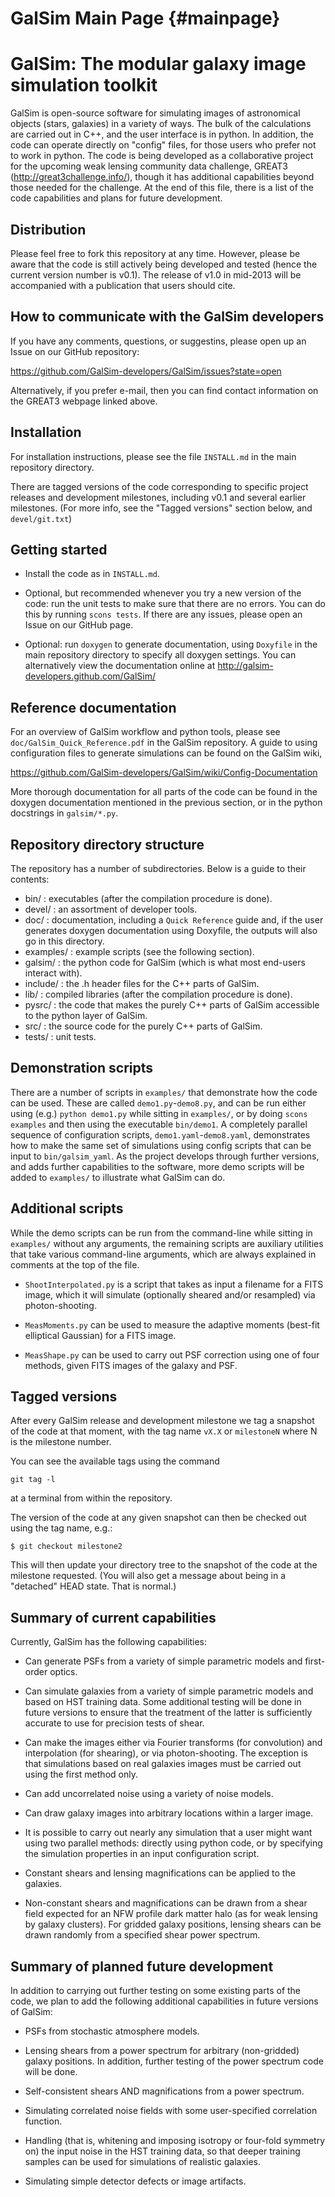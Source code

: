 GalSim Main Page                                              {#mainpage}
================

# GalSim: The modular galaxy image simulation toolkit

GalSim is open-source software for simulating images of astronomical objects
(stars, galaxies) in a variety of ways.  The bulk of the calculations are
carried out in C++, and the user interface is in python.  In addition, the code
can operate directly on "config" files, for those users who prefer not to work
in python.  The code is being developed as a collaborative project for the
upcoming weak lensing community data challenge, GREAT3
(http://great3challenge.info/), though it has additional capabilities beyond
those needed for the challenge.  At the end of this file, there is a list of the
code capabilities and plans for future development.


Distribution
------------

Please feel free to fork this repository at any time.  However, please be aware
that the code is still actively being developed and tested (hence the current
version number is v0.1).  The release of v1.0 in mid-2013 will be accompanied
with a publication that users should cite.


How to communicate with the GalSim developers
---------------------------------------------

If you have any comments, questions, or suggestins, please open up an Issue on
our GitHub repository:

https://github.com/GalSim-developers/GalSim/issues?state=open

Alternatively, if you prefer e-mail, then you can find contact information on
the GREAT3 webpage linked above.


Installation
------------

For installation instructions, please see the file `INSTALL.md` in the main
repository directory. 

There are tagged versions of the code corresponding to specific project releases
and development milestones, including v0.1 and several earlier milestones. (For
more info, see the "Tagged versions" section below, and `devel/git.txt`)


Getting started
---------------

* Install the code as in `INSTALL.md`.

* Optional, but recommended whenever you try a new version of the code: run the
unit tests to make sure that there are no errors.  You can do this by running
`scons tests`.  If there are any issues, please open an Issue on our GitHub page.

* Optional: run `doxygen` to generate documentation, using `Doxyfile` in the
main repository directory to specify all doxygen settings.  You can 
alternatively view the documentation online at
http://galsim-developers.github.com/GalSim/


Reference documentation
-----------------------

For an overview of GalSim workflow and python tools, please see 
`doc/GalSim_Quick_Reference.pdf` in the GalSim repository.  A guide to using
configuration files to generate simulations can be found on the GalSim wiki,

https://github.com/GalSim-developers/GalSim/wiki/Config-Documentation

More thorough documentation for all parts of the code can be found in the
doxygen documentation mentioned in the previous section, or in the python
docstrings in `galsim/*.py`.


Repository directory structure
------------------------------

The repository has a number of subdirectories. Below is a guide to their
contents:

* bin/ :      executables (after the compilation procedure is done).
* devel/ :    an assortment of developer tools.
* doc/ :      documentation, including a `Quick Reference` guide and, if the
              user generates doxygen documentation using Doxyfile, the outputs
              will also go in this directory.
* examples/ : example scripts (see the following section).
* galsim/ :   the python code for GalSim (which is what most end-users interact
              with).
* include/ :  the .h header files for the C++ parts of GalSim.
* lib/ :      compiled libraries (after the compilation procedure is done).
* pysrc/ :    the code that makes the purely C++ parts of GalSim accessible to
              the python layer of GalSim.
* src/ :      the source code for the purely C++ parts of GalSim.
* tests/ :    unit tests.


Demonstration scripts
---------------------

There are a number of scripts in `examples/` that demonstrate how the code can
be used.  These are called `demo1.py`-`demo8.py`, and can be run either using
(e.g.) `python demo1.py` while sitting in `examples/`, or by doing `scons
examples` and then using the executable `bin/demo1`.  A completely parallel
sequence of configuration scripts, `demo1.yaml`-`demo8.yaml`, demonstrates how
to make the same set of simulations using config scripts that can be input to
`bin/galsim_yaml`.  As the project develops through further versions, and adds
further capabilities to the software, more demo scripts will be added to
`examples/` to illustrate what GalSim can do.


Additional scripts
------------------

While the demo scripts can be run from the command-line while sitting in
`examples/` without any arguments, the remaining scripts are auxiliary utilities
that take various command-line arguments, which are always explained in comments
at the top of the file.

* `ShootInterpolated.py` is a script that takes as input a filename for a FITS
image, which it will simulate (optionally sheared and/or resampled) via
photon-shooting.

* `MeasMoments.py` can be used to measure the adaptive moments (best-fit
elliptical Gaussian) for a FITS image.

* `MeasShape.py` can be used to carry out PSF correction using one of four
methods, given FITS images of the galaxy and PSF.


Tagged versions
---------------

After every GalSim release and development milestone we tag a snapshot of the 
code at that moment, with the tag name `vX.X` or `milestoneN` where N is the 
milestone number.

You can see the available tags using the command

    git tag -l

at a terminal from within the repository.

The version of the code at any given snapshot can then be checked out using the
tag name, e.g.:

    $ git checkout milestone2

This will then update your directory tree to the snapshot of the code at the 
milestone requested.  (You will also get a message about being in a "detached" 
HEAD state.  That is normal.)


Summary of current capabilities
-------------------------------

Currently, GalSim has the following capabilities:

* Can generate PSFs from a variety of simple parametric models and first-order
  optics.

* Can simulate galaxies from a variety of simple parametric models and based on
  HST training data.  Some additional testing will be done in future versions to
  ensure that the treatment of the latter is sufficiently accurate to use for
  precision tests of shear.

* Can make the images either via Fourier transforms (for convolution) and
  interpolation (for shearing), or via photon-shooting.  The exception is that
  simulations based on real galaxies images must be carried out using the first
  method only.

* Can add uncorrelated noise using a variety of noise models.

* Can draw galaxy images into arbitrary locations within a larger image.

* It is possible to carry out nearly any simulation that a user might want using
  two parallel methods: directly using python code, or by specifying the
  simulation properties in an input configuration script.

* Constant shears and lensing magnifications can be applied to the galaxies.

* Non-constant shears and magnifications can be drawn from a shear field
  expected for an NFW profile dark matter halo (as for weak lensing by galaxy
  clusters).  For gridded galaxy positions, lensing shears can be drawn randomly
  from a specified shear power spectrum.



Summary of planned future development
-------------------------------------

In addition to carrying out further testing on some existing parts of the code,
we plan to add the following additional capabilities in future versions of
GalSim:

* PSFs from stochastic atmosphere models.

* Lensing shears from a power spectrum for arbitrary (non-gridded) galaxy
  positions.  In addition, further testing of the power spectrum code will be
  done.

* Self-consistent shears AND magnifications from a power spectrum.

* Simulating correlated noise fields with some user-specified correlation
  function.

* Handling (that is, whitening and imposing isotropy or four-fold symmetry on)
  the input noise in the HST training data, so that deeper training samples can
  be used for simulations of realistic galaxies.

* Simulating simple detector defects or image artifacts.
